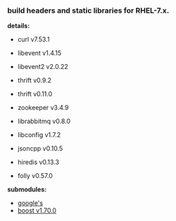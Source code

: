 ### build headers and static libraries for RHEL-7.x.

**details:**

- curl    	v7.53.1   
- libevent	v1.4.15   
- libevent2    	v2.0.22   

- thrift  	v0.9.2   
- thrift     	v0.11.0   
- zookeeper    	v3.4.9   

- librabbitmq	v0.8.0   
- libconfig   	v1.7.2   
- jsoncpp      	v0.10.5   
- hiredis      	v0.13.3  

- folly        	v0.57.0   

**submodules:**
- [google's](https://github.com/taozhijiang/rhel7.x_google_prefix)
- [boost v1.70.0](https://github.com/taozhijiang/rhel7.x_boost_prefix)

